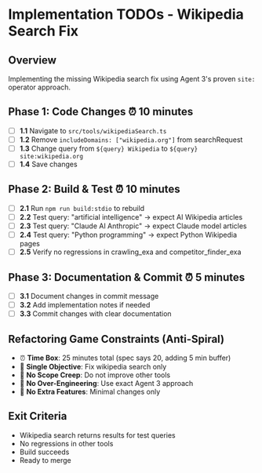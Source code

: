 # Implementation TODOs - Wikipedia Search Fix

## Overview
Implementing the missing Wikipedia search fix using Agent 3's proven `site:` operator approach.

## Phase 1: Code Changes ⏰ 10 minutes
- [ ] **1.1** Navigate to `src/tools/wikipediaSearch.ts`
- [ ] **1.2** Remove `includeDomains: ["wikipedia.org"]` from searchRequest
- [ ] **1.3** Change query from `${query} Wikipedia` to `${query} site:wikipedia.org`
- [ ] **1.4** Save changes

## Phase 2: Build & Test ⏰ 10 minutes  
- [ ] **2.1** Run `npm run build:stdio` to rebuild
- [ ] **2.2** Test query: "artificial intelligence" → expect AI Wikipedia articles
- [ ] **2.3** Test query: "Claude AI Anthropic" → expect Claude model articles
- [ ] **2.4** Test query: "Python programming" → expect Python Wikipedia pages
- [ ] **2.5** Verify no regressions in crawling_exa and competitor_finder_exa

## Phase 3: Documentation & Commit ⏰ 5 minutes
- [ ] **3.1** Document changes in commit message
- [ ] **3.2** Add implementation notes if needed
- [ ] **3.3** Commit changes with clear documentation

## Refactoring Game Constraints (Anti-Spiral)
- ⏰ **Time Box**: 25 minutes total (spec says 20, adding 5 min buffer)
- 🎯 **Single Objective**: Fix wikipedia search only 
- 🚫 **No Scope Creep**: Do not improve other tools
- 🚫 **No Over-Engineering**: Use exact Agent 3 approach
- 🚫 **No Extra Features**: Minimal changes only

## Exit Criteria
- Wikipedia search returns results for test queries
- No regressions in other tools
- Build succeeds
- Ready to merge